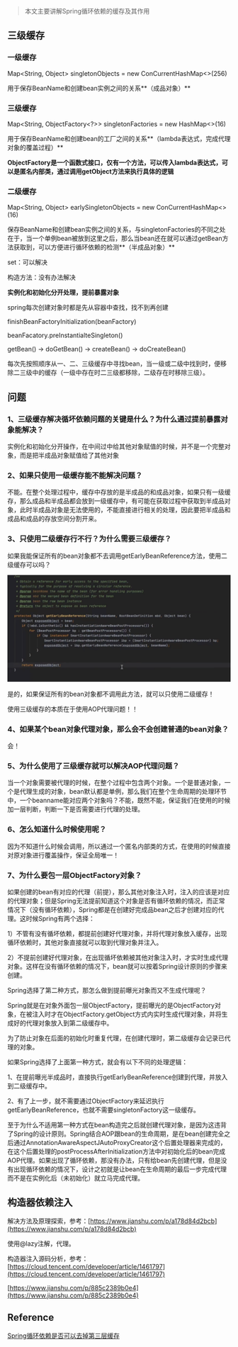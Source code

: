 >本文主要讲解Spring循环依赖的缓存及其作用

## 三级缓存

### 一级缓存

Map<String, Object> singletonObjects = new ConCurrentHashMap<>(256)

用于保存BeanName和创建bean实例之间的关系**（成品对象）**

### 三级缓存

Map<String, ObjectFactory<?>> singletonFactories = new HashMap<>(16)

用于保存BeanName和创建bean的工厂之间的关系**（lambda表达式，完成代理对象的覆盖过程）**

**ObjectFactory是一个函数式接口，仅有一个方法，可以传入lambda表达式，可以是匿名内部类，通过调用getObject方法来执行具体的逻辑**

### 二级缓存

Map<String, Object> earlySingletonObjects = new ConCurrentHashMap<>(16)

保存BeanName和创建bean实例之间的关系，与singletonFactories的不同之处在于，当一个单例bean被放到这里之后，那么当bean还在就可以通过getBean方法获取到，可以方便进行循环依赖的检测**（半成品对象）**

set：可以解决

构造方法：没有办法解决

**实例化和初始化分开处理，提前暴露对象**

spring每次创建对象时都是先从容器中查找，找不到再创建

finishBeanFactoryInitialization(beanFactory)

beanFacatory.preInstantialteSingleton()

getBean() -> doGetBean() -> createBean() -> doCreateBean()

每次先按照顺序从一、二、三级缓存中寻找bean，当一级或二级中找到时，便移除二三级中的缓存（一级中存在时二三级都移除，二级存在时移除三级）。

## 问题

### 1、三级缓存解决循坏依赖问题的关键是什么？为什么通过提前暴露对象能解决？

实例化和初始化分开操作，在中间过中给其他对象赋值的时候，并不是一个完整对象，而是把半成品对象赋值给了其他对象

### 2、如果只使用一级缓存能不能解决问题？

不能。在整个处理过程中，缓存中存放的是半成品的和成品对象，如果只有一级缓存，那么成品和半成品都会放到一级缓存中，有可能在获取过程中获取到半成品对象，此时半成品对象是无法使用的，不能直接进行相关的处理，因此要把半成品和成品和成品的存放空间分割开来。

### 3、只使用二级缓存行不行？为什么需要三级缓存？

如果我能保证所有的bean对象都不去调用getEarlyBeanReference方法，使用二级缓存可以吗？

![spring_loop_dependence_1.png](./imgs/spring_loop_dependence_1.png)

是的，如果保证所有的bean对象都不调用此方法，就可以只使用二级缓存！

使用三级缓存的本质在于使用AOP代理问题！！

### 4、如果某个bean对象代理对象，那么会不会创建普通的bean对象？

会！

### 5、为什么使用了三级缓存就可以解决AOP代理问题？

当一个对象需要被代理的时候，在整个过程中包含两个对象。一个是普通对象，一个是代理生成的对象，bean默认都是单例，那么我们在整个生命周期的处理环节中，一个beanname能对应两个对象吗？不能，既然不能，保证我们在使用的时候加一层判断，判断一下是否需要进行代理的处理。

### 6、怎么知道什么时候使用呢？

因为不知道什么时候会调用，所以通过一个匿名内部类的方式，在使用的时候直接对原对象进行覆盖操作，保证全局唯一！

### 7、为什么要包一层ObjectFactory对象？

如果创建的bean有对应的代理（前提），那么其他对象注入时，注入的应该是对应的代理对象；但是Spring无法提前知道这个对象是否有循环依赖的情况，而正常情况下（没有循环依赖），Spring都是在创建好完成品bean之后才创建对应的代理。这时候Spring有两个选择：

1）不管有没有循坏依赖，都提前创建好代理对象，并将代理对象放入缓存，出现循环依赖时，其他对象直接就可以取到代理对象并注入。

2）不提前创建好代理对象，在出现循坏依赖被其他对象注入时，才实时生成代理对象。这样在没有循环依赖的情况下，bean就可以按着Spring设计原则的步骤来创建。

Spring选择了第二种方式，那怎么做到提前曝光对象而又不生成代理呢？

Spring就是在对象外面包一层ObjectFactory，提前曝光的是ObjectFactory对象，在被注入时才在ObjectFactory.getObject方式内实时生成代理对象，并将生成好的代理对象放入到第二级缓存中。

为了防止对象在后面的初始化时重复代理，在创建代理时，第二级缓存会记录已代理的对象。

如果Spring选择了上面第一种方式，就会有以下不同的处理逻辑：

1、在提前曝光半成品时，直接执行getEarlyBeanReference创建到代理，并放入到二级缓存中。

2、有了上一步，就不需要通过ObjectFactory来延迟执行getEarlyBeanReference，也就不需要singletonFactory这一级缓存。

至于为什么不适用第一种方式在bean构造完之后就创建代理对象，是因为这违背了Spring的设计原则。Spring结合AOP跟bean的生命周期，是在bean创建完全之后通过AnnotationAwareAspectJAutoProxyCreator这个后置处理器来完成的，在这个后置处理的postProcessAfterInitialization方法中对初始化后的bean完成AOP代理。如果出现了循环依赖，那没有办法，只有给bean先创建代理，但是没有出现循环依赖的情况下，设计之初就是让bean在生命周期的最后一步完成代理而不是在实例化后（未初始化）就立马完成代理。



## 构造器依赖注入

解决方法及原理探索，参考：[https://www.jianshu.com/p/a178d84d2bcb](https://www.jianshu.com/p/a178d84d2bcb)

使用@lazy注解，代理。

构造器注入源码分析，参考：[https://cloud.tencent.com/developer/article/1461797](https://cloud.tencent.com/developer/article/1461797)  

[https://www.jianshu.com/p/885c2389b0e4](https://www.jianshu.com/p/885c2389b0e4)


## Reference

[Spring循环依赖是否可以去掉第三层缓存](https://segmentfault.com/a/1190000023647227)

